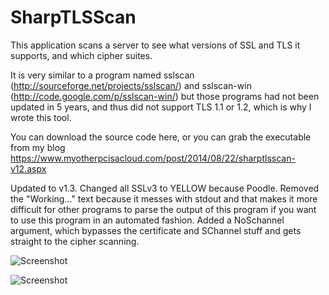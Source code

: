 SharpTLSScan
============

This application scans a server to see what versions of SSL and TLS it supports, and which cipher suites.

It is very similar to a program named sslscan (http://sourceforge.net/projects/sslscan/) and sslscan-win (http://code.google.com/p/sslscan-win/) but those programs had not been updated in 5 years, and thus did not support TLS 1.1 or 1.2, which is why I wrote this tool.

You can download the source code here, or you can grab the executable from my blog https://www.myotherpcisacloud.com/post/2014/08/22/sharptlsscan-v12.aspx


Updated to v1.3. Changed all SSLv3 to YELLOW because Poodle. Removed the
"Working..." text because it messes with stdout and that makes it more
difficult for other programs to parse the output of this program if you
want to use this program in an automated fashion. Added a NoSchannel
argument, which bypasses the certificate and SChannel stuff and gets
straight to the cipher scanning.


![Screenshot](./screen1.PNG)

![Screenshot](./screen2.PNG)
